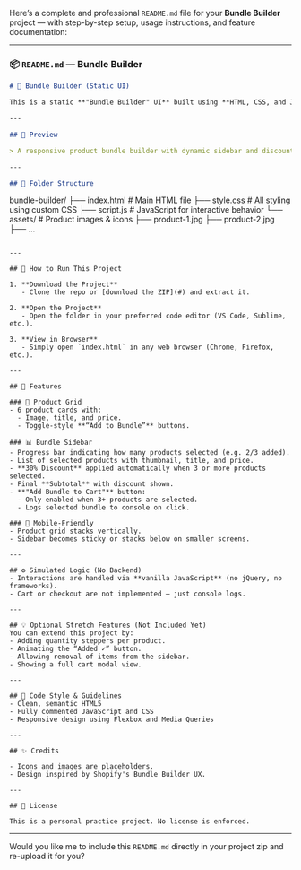Here’s a complete and professional `README.md` file for your **Bundle Builder** project — with step-by-step setup, usage instructions, and feature documentation:

---

### 📦 `README.md` — Bundle Builder

```md
# 🧺 Bundle Builder (Static UI)

This is a static **"Bundle Builder" UI** built using **HTML, CSS, and JavaScript**, inspired by Shopify's custom bundle section. It allows users to select products, view bundle progress, see discount calculations, and proceed with the selection — all simulated on the frontend.

---

## 📸 Preview

> A responsive product bundle builder with dynamic sidebar and discount logic — fully mobile-friendly!

---

## 📁 Folder Structure

```

bundle-builder/
├── index.html         # Main HTML file
├── style.css          # All styling using custom CSS
├── script.js          # JavaScript for interactive behavior
└── assets/            # Product images & icons
├── product-1.jpg
├── product-2.jpg
├── ...

```

---

## 🚀 How to Run This Project

1. **Download the Project**
   - Clone the repo or [download the ZIP](#) and extract it.

2. **Open the Project**
   - Open the folder in your preferred code editor (VS Code, Sublime, etc.).

3. **View in Browser**
   - Simply open `index.html` in any web browser (Chrome, Firefox, etc.).

---

## 🔑 Features

### 🧃 Product Grid
- 6 product cards with:
  - Image, title, and price.
  - Toggle-style **“Add to Bundle”** buttons.

### 📊 Bundle Sidebar
- Progress bar indicating how many products selected (e.g. 2/3 added).
- List of selected products with thumbnail, title, and price.
- **30% Discount** applied automatically when 3 or more products selected.
- Final **Subtotal** with discount shown.
- **"Add Bundle to Cart"** button:
  - Only enabled when 3+ products are selected.
  - Logs selected bundle to console on click.

### 📱 Mobile-Friendly
- Product grid stacks vertically.
- Sidebar becomes sticky or stacks below on smaller screens.

---

## ⚙️ Simulated Logic (No Backend)
- Interactions are handled via **vanilla JavaScript** (no jQuery, no frameworks).
- Cart or checkout are not implemented — just console logs.

---

## 💡 Optional Stretch Features (Not Included Yet)
You can extend this project by:
- Adding quantity steppers per product.
- Animating the “Added ✓” button.
- Allowing removal of items from the sidebar.
- Showing a full cart modal view.

---

## 🧼 Code Style & Guidelines
- Clean, semantic HTML5
- Fully commented JavaScript and CSS
- Responsive design using Flexbox and Media Queries

---

## ✨ Credits

- Icons and images are placeholders.
- Design inspired by Shopify's Bundle Builder UX.

---

## 📝 License

This is a personal practice project. No license is enforced.
```

---

Would you like me to include this `README.md` directly in your project zip and re-upload it for you?

